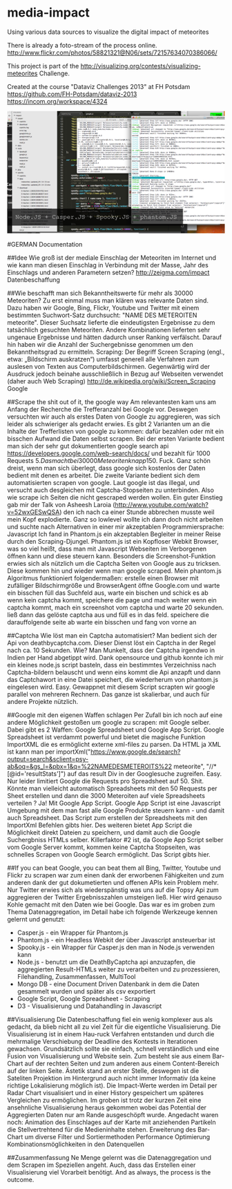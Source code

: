 media-impact
============

Using various data sources to visualize the digital impact of meteorites

There is already a foto-stream of the process online.
http://www.flickr.com/photos/58821321@N06/sets/72157634070386066/

This project is part of the http://visualizing.org/contests/visualizing-meteorites Challenge.

Created at the course "Dataviz Challenges 2013" at FH Potsdam
https://github.com/FH-Potsdam/dataviz-2013
https://incom.org/workspace/4324

![](https://raw.githubusercontent.com/cpietsch/media-impact/master/dataviz-pietsch/dataviz-pietsch.004.jpeg)

#GERMAN Documentation

##Idee
Wie groß ist der mediale Einschlag der Meteoriten im Internet und wie kann man diesen Einschlag in Verbindung mit der Masse, Jahr des Einschlags und anderen Parametern setzen?
http://zeigma.com/impact
Datenbeschaffung

##Wie beschafft man sich Bekanntheitswerte für mehr als 30000 Meteoriten?
Zu erst einmal muss man klären was relevante Daten sind. Dazu haben wir Google, Bing, Flickr, Youtube und Twitter mit einem bestimmten Suchwort-Satz durchsucht: "NAME DES METEROITEN meteorite". Dieser Suchsatz lieferte die eindeutigsten Ergebnisse zu dem tatsächlich gesuchten Meteoriten. Andere Kombinationen lieferten sehr ungenaue Ergebnisse und hätten dadurch unser Ranking verfälscht. Darauf hin haben wir die Anzahl der Suchergebnisse genommen um den Bekanntheitsgrad zu ermitteln.
Scraping: Der Begriff Screen Scraping (engl., etwa: „Bildschirm auskratzen“) umfasst generell alle Verfahren zum auslesen von Texten aus Computerbildschirmen. Gegenwärtig wird der Ausdruck jedoch beinahe ausschließlich in Bezug auf Webseiten verwendet (daher auch Web Scraping) http://de.wikipedia.org/wiki/Screen_Scraping
Google

##Scrape the shit out of it, the google way
Am relevantesten kam uns am Anfang der Recherche die Trefferanzahl bei Google vor. Deswegen versuchten wir auch als erstes Daten von Google zu aggregieren, was sich leider als schwieriger als gedacht erwies.
Es gibt 2 Varianten um an die Inhalte der Trefferlisten von google zu kommen: dafür bezahlen oder mit ein bisschen Aufwand die Daten selbst scrapen.
Bei der ersten Variante bedient man sich der sehr gut dokumentierten google search api https://developers.google.com/web-search/docs/ und bezahlt für 1000 Requests 5$. Das macht bei 30000 Meteoriten knapp 150$. Fuck. Ganz schön dreist, wenn man sich überlegt, dass google sich kostenlos der Daten bedient mit denen es arbeitet.
Die zweite Variante bedient sich dem automatisierten scrapen von google. Laut google ist das illegal, und versucht auch desgleichen mit Captcha-Stopseiten zu unterbinden. Also wie scrape ich Seiten die nicht gescraped werden wollen.
Ein guter Einstieg gab mir der Talk von Asheesh Laroia (http://www.youtube.com/watch?v=52wxGESwQSA) den ich nach ca einer Stunde abbrechen musste weil mein Kopf explodierte. Ganz so lowlevel wollte ich dann doch nicht arbeiten und suchte nach Alternativen in einer mir akzeptablen Programmiersprache: Javascript
Ich fand in Phantom.js ein akzeptablen Begleiter in meiner Reise durch den Scraping-Djungel. Phantom.js ist ein Kopfloser Webkit Browser, was so viel heißt, dass man mit Javascript Webseiten im Verborgenen öffnen kann und diese steuern kann. Besonders die Screenshot-Funktion erwies sich als nützlich um die Captcha Seiten von Google aus zu tricksen. Diese kommen hin und wieder wenn man google scraped.
Mein phantom.js Algoritmus funktioniert folgendermaßen:
erstelle einen Browser mit zufälliger Bildschirmgröße und BrowserAgent
öffne Google.com und warte ein bisschen
füll das Suchfeld aus, warte ein bischen und schick es ab
wenn kein captcha kommt, speichere die page und mach weiter
wenn ein captcha kommt, mach ein screenshot vom captcha und warte 20 sekunden. ließ dann das gelöste captcha aus und füll es in das feld. speichere die darauffolgende seite ab
warte ein bisschen und fang von vorne an

##Captcha
Wie löst man ein Captcha automatisiert?
Man bedient sich der Api von deathbycaptcha.com. Dieser Dienst löst ein Captcha in der Regel nach ca. 10 Sekunden.
Wie? Man Munkelt, dass der Captcha irgendwo in Indien per Hand abgetippt wird. Dank opensource und github konnte ich mir ein kleines node.js script basteln, dass ein bestimmtes Verzeichniss nach Captcha-bildern belauscht und wenn eins kommt die Api anzapft und dann das Captchawort in eine Datei speichert, die wiederherum von phantom.js eingelesen wird. Easy.
Gewappnet mit diesem Script scrapten wir google parallel von mehreren Rechnern. Das ganze ist skalierbar, und auch für andere Projekte nützlich.

##Google mit den eigenen Waffen schlagen
Per Zufall bin ich noch auf eine andere Möglichkeit gestoßen um google zu scrapen: mit Google selber. Dabei gibt es 2 Waffen: Google Spreadsheet und Google App Script.
Google Spreadsheet ist verdammt powerful und bietet die magische Funktion ImportXML die es ermöglicht externe xml-files zu parsen. Da HTML ja XML ist kann man per importXml(\"https://www.google.de/search?output=search&sclient=psy-ab&oq=&gs_l=&pbx=1&q=%22NAMEDESMETEROITS%22 meteorite\", \"//*[@id='resultStats']\") auf das result Div in der Googlesuche zugreifen. Easy. Nur leider limitiert Google die Requests pro Spreadsheet auf 50. Shit. Könnte man vielleicht automatisch Spreadsheets mit den 50 Requests per Sheet erstellen und dann die 3000 Meteroiten auf viele Spreadsheets verteilen ? Ja! Mit Google App Script.
Google App Script ist eine Javascript Umgebung mit dem man fast alle Google Produkte steuern kann - und damit auch Spreadsheet. Das Script zum erstellen der Spreadsheets mit den ImportXml Befehlen gibts hier.
Des weiteren bietet App Script die Möglichkeit direkt Dateien zu speichern, und damit auch die Google Suchergbniss HTMLs selber. Killerfaktor #2 ist, da Google App Script selber vom Google Server kommt, kommen keine Captcha Stopseiten, was schnelles Scrapen von Google Search ermöglicht. Das Script gibts hier.
  
##If you can beat Google, you can beat them all
Bing, Twitter, Youtube und Flickr zu scrapen war zum einen dank der erworbenen Fähigkeiten und zum anderen dank der gut dokumetierten und offenen APIs kein Problem mehr.
Nur Twitter erwies sich als wiederspänstig was uns auf die Topsy Api zum aggregieren der Twitter Ergebnisszahlen umsteigen ließ. Hier wird genauso Kohle gemacht mit den Daten wie bei Google.
Das war es im groben zum Thema Datenaggregation, im Detail habe ich folgende Werkzeuge kennen gelernt und genutzt:
- Casper.js - ein Wrapper für Phantom.js
- Phantom.js - ein Headless Webkit der über Javascript ansteuerbar ist
- Spooky.js - ein Wrapper für Casper.js den man in Node.js verwenden kann
- Node.js - benutzt um die DeathByCaptcha api anzuzapfen, die aggregierten Result-HTMLs weiter zu verarbeiten und zu prozessieren, Filehandling, Zusammenfassen, MultiTool
- Mongo DB - eine Document Driven Datenbank in dem die Daten gesammelt wurden und später als csv exportiert
- Google Script, Google Spreadsheet - Scraping
- D3 - Visualisierung und Datahandling in Javascript

##Visualisierung
Die Datenbeschaffung fiel ein wenig komplexer aus als gedacht, da blieb nicht all zu viel Zeit für die eigentliche Visualisierung.
Die Visualisierung ist in einem Hau-ruck Verfahren entstanden und durch die mehrmalige Verschiebung der Deadline des Kontests in Iterationen gewachsen. Grundsätzlich sollte sie einfach, schnell verständlich und eine Fusion von Visualisierung und Website sein.
Zum besteht sie aus einem Bar-Chart auf der rechten Seiten und zum anderen aus einem Content-Bereich auf der linken Seite. Ästetik stand an erster Stelle, deswegen ist die Sateliten Projektion im Hintergrund auch nicht immer Informativ (da keine richtige Lokalisierung möglich ist).
Die Impact-Werte werden im Detail per Radar Chart visualisiert und in einer History gespeichert um späteres Vergleichen zu ermöglichen.
Im groben ist trotz der kurzen Zeit eine ansehnliche Visualisierung heraus gekommen wobei das Potential der Aggregierten Daten nur am Rande ausgeschöpft wurde.
Angedacht waren noch:
Animation des Einschlages auf der Karte mit anziehenden Partikeln die Stellvertrehtend für die Medieninhalte stehen.
Erweiterung des Bar-Chart um diverse Filter und Sortiermethoden
Performance Optimierung
Kombinationsmöglichkeiten in den Datenquellen
      
##Zusammenfassung
Ne Menge gelernt was die Datenaggregation und dem Scrapen im Speziellen angeht. Auch, dass das Erstellen einer Visualisierung viel Vorarbeit benötigt.
And as always, the process is the outcome.
